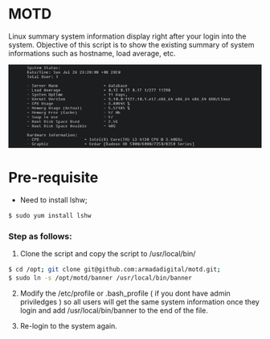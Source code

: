 # MOTD
Linux summary system information display right after your login into the system. Objective of this script is to show the existing summary of system informations such as hostname,  load average, etc.

![image info](./img/banner.PNG)

# Pre-requisite
+ Need to install lshw;
```sh
$ sudo yum install lshw
```

### Step as follows:

1. Clone the script and copy the script to /usr/local/bin/
```sh
$ cd /opt; git clone git@github.com:armadadigital/motd.git;
$ sudo ln -s /opt/motd/banner /usr/local/bin/banner
```
2. Modify the /etc/profile or .bash_profile ( if you dont have admin priviledges ) so all users will get the same system information once they login and add /usr/local/bin/banner to the end of the file.

3. Re-login to the system again.

